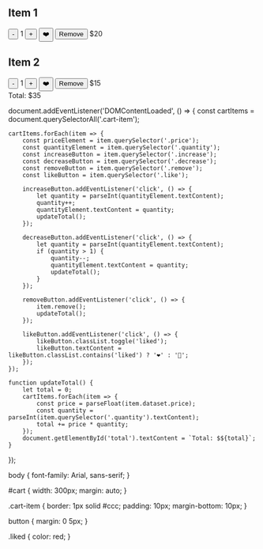 <!DOCTYPE html>
<html lang="en">
<head>
    <meta charset="UTF-8">
    <meta name="viewport" content="width=device-width, initial-scale=1.0">
    <link rel="stylesheet" href="styles.css">
    <title>Shopping Cart</title>
</head>
<body>
    <div id="cart">
        <div class="cart-item" data-price="20">
            <h2>Item 1</h2>
            <button class="decrease">-</button>
            <span class="quantity">1</span>
            <button class="increase">+</button>
            <button class="like">❤️</button>
            <button class="remove">Remove</button>
            <span class="price">$20</span>
        </div>
        <div class="cart-item" data-price="15">
            <h2>Item 2</h2>
            <button class="decrease">-</button>
            <span class="quantity">1</span>
            <button class="increase">+</button>
            <button class="like">❤️</button>
            <button class="remove">Remove</button>
            <span class="price">$15</span>
        </div>
        <div id="total">Total: $35</div>
    </div>
    <script src="script.js"></script>
</body>
</html>

document.addEventListener('DOMContentLoaded', () => {
    const cartItems = document.querySelectorAll('.cart-item');

    cartItems.forEach(item => {
        const priceElement = item.querySelector('.price');
        const quantityElement = item.querySelector('.quantity');
        const increaseButton = item.querySelector('.increase');
        const decreaseButton = item.querySelector('.decrease');
        const removeButton = item.querySelector('.remove');
        const likeButton = item.querySelector('.like');

        increaseButton.addEventListener('click', () => {
            let quantity = parseInt(quantityElement.textContent);
            quantity++;
            quantityElement.textContent = quantity;
            updateTotal();
        });

        decreaseButton.addEventListener('click', () => {
            let quantity = parseInt(quantityElement.textContent);
            if (quantity > 1) {
                quantity--;
                quantityElement.textContent = quantity;
                updateTotal();
            }
        });

        removeButton.addEventListener('click', () => {
            item.remove();
            updateTotal();
        });

        likeButton.addEventListener('click', () => {
            likeButton.classList.toggle('liked');
            likeButton.textContent = likeButton.classList.contains('liked') ? '❤️' : '🤍';
        });
    });

    function updateTotal() {
        let total = 0;
        cartItems.forEach(item => {
            const price = parseFloat(item.dataset.price);
            const quantity = parseInt(item.querySelector('.quantity').textContent);
            total += price * quantity;
        });
        document.getElementById('total').textContent = `Total: $${total}`;
    }
});

body {
    font-family: Arial, sans-serif;
}

#cart {
    width: 300px;
    margin: auto;
}

.cart-item {
    border: 1px solid #ccc;
    padding: 10px;
    margin-bottom: 10px;
}

button {
    margin: 0 5px;
}

.liked {
    color: red;
}
